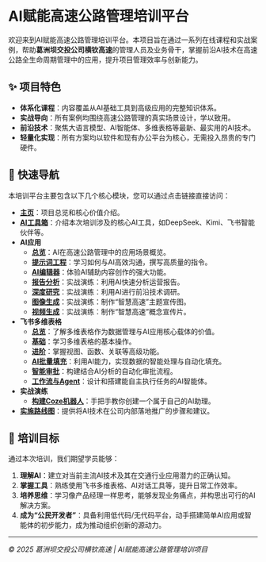 

# AI赋能高速公路管理培训平台

欢迎来到AI赋能高速公路管理培训平台。本项目旨在通过一系列在线课程和实战案例，帮助**葛洲坝交投公司横钦高速**的管理人员及业务骨干，掌握前沿AI技术在高速公路全生命周期管理中的应用，提升项目管理效率与创新能力。

## ✨ 项目特色

- **体系化课程**：内容覆盖从AI基础工具到高级应用的完整知识体系。
- **实战导向**：所有案例均围绕高速公路管理的真实场景设计，学以致用。
- **前沿技术**：聚焦大语言模型、AI智能体、多维表格等最新、最实用的AI技术。
- **轻量化实现**：所有方案均以软件和现有办公平台为核心，无需投入昂贵的专门硬件。

## 🚀 快速导航

本培训平台主要包含以下几个核心模块，您可以通过点击链接直接访问：

- **[主页](index.html)**：项目总览和核心价值介绍。
- **[AI工具箱](ai-tools.html)**：介绍本次培训涉及的核心AI工具，如DeepSeek、Kimi、飞书智能伙伴等。
- **AI应用**
  - **[总览](ai-applications.html)**：AI在高速公路管理中的应用场景概览。
  - **[提示词工程](prompt-engineering.html)**：学习如何与AI高效沟通，撰写高质量的指令。
  - **[AI编辑器](ai-editor.html)**：体验AI辅助内容创作的强大功能。
  - **[报告分析](report-analysis.html)**：实战演练：利用AI快速分析运营报告。
  - **[深度研究](deep-research.html)**：实战演练：利用AI进行前沿技术调研。
  - **[图像生成](image-generation.html)**：实战演练：制作“智慧高速”主题宣传图。
  - **[视频生成](video-generation.html)**：实战演练：制作“智慧高速”概念宣传片。
- **飞书多维表格**
  - **[总览](feishu-bitable.html)**：了解多维表格作为数据管理与AI应用核心载体的价值。
  - **[基础](feishu-bitable-basic.html)**：学习多维表格的基本操作。
  - **[进阶](feishu-bitable-advanced.html)**：掌握视图、函数、关联等高级功能。
  - **[AI批量填充](feishu-bitable-ai-autofill.html)**：利用AI能力，实现数据的智能处理与自动化填充。
  - **[智能审批](feishu-bitable-approval.html)**：构建结合AI分析的自动化审批流程。
  - **[工作流与Agent](feishu-bitable-workflow.html)**：设计和搭建能自主执行任务的AI智能体。
- **实战演练**
  - **[构建Coze机器人](coze-bot-creation.html)**：手把手教你创建一个属于自己的AI助理。
- **[实施路线图](roadmap.html)**：提供将AI技术在公司内部落地推广的步骤和建议。

## 🎯 培训目标

通过本次培训，我们期望学员能够：

1.  **理解AI**：建立对当前主流AI技术及其在交通行业应用潜力的正确认知。
2.  **掌握工具**：熟练使用飞书多维表格、AI对话工具等，提升日常工作效率。
3.  **培养思维**：学习像产品经理一样思考，能够发现业务痛点，并构思出可行的AI解决方案。
4.  **成为“公民开发者”**：具备利用低代码/无代码平台，动手搭建简单AI应用或智能体的初步能力，成为推动组织创新的源动力。

---

*© 2025 葛洲坝交投公司横钦高速 | AI赋能高速公路管理培训项目*